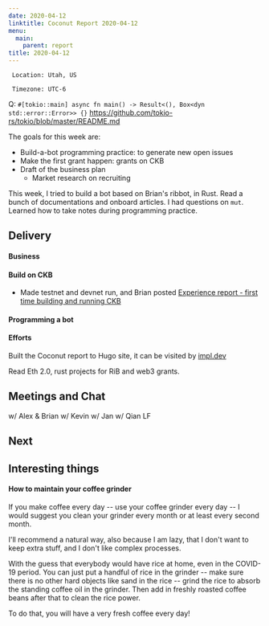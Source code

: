 ```yaml
---
date: 2020-04-12
linktitle: Coconut Report 2020-04-12
menu:
  main:
    parent: report
title: 2020-04-12
---
```


` Location: Utah, US`

` Timezone: UTC-6`

Q:
`#[tokio::main]
async fn main() -> Result<(), Box<dyn std::error::Error>> {}`
https://github.com/tokio-rs/tokio/blob/master/README.md






The goals for this week are:
- Build-a-bot programming practice: to generate new open issues
- Make the first grant happen: grants on CKB
- Draft of the business plan
  -  Market research on recruiting

This week, I tried to build a bot based on Brian's ribbot, in Rust. Read a bunch of documentations and onboard articles. I had questions on `mut`.
Learned how to take notes during programming practice.

## Delivery

#### Business

#### Build on CKB

- Made testnet and devnet run, and Brian posted [Experience report - first time building and running CKB](https://talk.nervos.org/t/experience-report-first-time-building-and-running-ckb/4518)

#### Programming a bot


#### Efforts

Built the Coconut report to Hugo site, it can be visited by [impl.dev](https://impl.dev)

Read Eth 2.0, rust projects for RiB and web3 grants.



## Meetings and Chat

w/ Alex & Brian
w/ Kevin
w/ Jan
w/ Qian LF

## Next


## Interesting things

#### How to maintain your coffee grinder

If you make coffee every day -- use your coffee grinder every day -- I would suggest you clean your grinder every month or at least every second month.

I'll recommend a natural way, also because I am lazy, that I don't want to keep extra stuff, and I don't like complex processes.

With the guess that everybody would have rice at home, even in the COVID-19 period. You can just put a handful of rice in the grinder -- make sure there is no other hard objects like sand in the rice -- grind the rice to absorb the standing coffee oil in the grinder. Then add in freshly roasted coffee beans after that to clean the rice power.

To do that, you will have a very fresh coffee every day!

